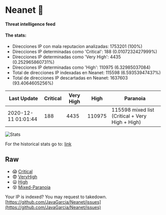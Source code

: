 # Neanet :hocho:
#### Threat intelligence feed
#### The stats:

- Direcciones IP con mala reputacion analizadas: 1753201 (100%)
- Direcciones IP determinadas como 'Critical':  188 (0.0107232427999%)
- Direcciones IP determinadas como 'Very High':  4435 (0.252965860731%)
- Direcciones IP determinadas como 'High':  110975 (6.32985037084)
- Total de direcciones IP indexadas en Neanet:  115598 (6.59353947437%)
- Total de direcciones IP descartadas en Neanet:  1637603 (93.4064605256%)

| Last Update | Critical | Very High | High | Paranoia |
| --- | --- | --- | --- | --- |
| 2020-12-11 01:01:44 | 188 | 4435 | 110975 | 115598 mixed list (Critical + Very High + High)|

![Stats](https://docs.google.com/spreadsheets/d/e/2PACX-1vSnaNMIXVabIpDJjufMlzH7poXnshF3mgd8Is1g9ytUEzVsP5my4Trn8f-xkoLLQ38xpL3HtmUexLo6/pubchart?oid=501124687&format=image)

For the historical stats go to: [link](/stats.csv)
## Raw
- :scream: [Critical](https://raw.githubusercontent.com/JavaGarcia/Neanet/master/blacklists/neanet_critical.txt)
- :fearful: [VeryHigh](https://raw.githubusercontent.com/JavaGarcia/Neanet/master/blacklists/neanet_veryHigh.txtt)
- :frowning: [High](https://raw.githubusercontent.com/JavaGarcia/Neanet/master/blacklists/neanet_high.txt)
- :dizzy_face: [Mixed-Paranoia](https://raw.githubusercontent.com/JavaGarcia/Neanet/master/blacklists/neanet_all.txt)


Your IP is indexed? You may request to takedown. [https://github.com/JavaGarcia/Neanet/issues](https://github.com/JavaGarcia/Neanet/issues)









































































































































































































































































































































































































































































































































































































































































































































































































































































































































































































































































































































































































































































































































































































































































































































































































































































































































































































































































































































































































































































































































































































































































































































































































































































































































































































































































































































































































